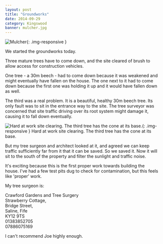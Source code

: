```yaml
---
layout: post
title: "Groundworks"
date: 2014-09-29
category: Kingswood
banner: mulcher.jpg
---
```


![Mulcher](/assets/mulcher.jpg){: .img-responsive }

We started the groundworks today.

Three mature trees have to come down, and the site cleared of brush to allow access for construction vehicles.

One tree - a 30m beech - had to come down because it was weakened and might eventually have fallen on the house. The one next to it had to come down because the first one was holding it up and it would have fallen down as well.

The third was a real problem. It is a beautiful, healthy 30m beech tree. Its only fault was to sit in the entrance way to the site. The tree surveyor was concerned that site traffic driving over its root system might damage it, causing it to fall down eventually.

![Hard at work site clearing. The third tree has the cone at its base.](/assets/tree-felling.jpg){: .img-responsive }
<span class="caption">Hard at work site clearing. The third tree has the cone at its base.</span>

But my tree surgeon and architect looked at it, and agreed we can keep traffic sufficiently far from it that it can be saved. So we saved it. Now it will sit to the south of the property and filter the sunlight and traffic noise.

It's exciting because this is the first proper work towards building the house. I've had a few test pits dug to check for contamination, but this feels like 'proper' work.

My tree surgeon is:

Crawford Gardens and Tree Surgery<br />
Strawberry Cottage,<br />
Bridge Street,<br />
Saline, Fife<br />
KY12 9TS <br />
01383852705 <br />
07886075169<br />

I can't recommend Joe highly enough.
